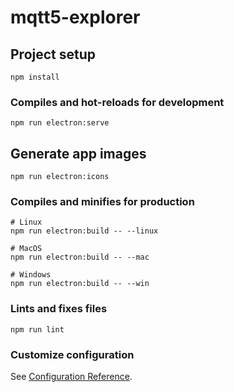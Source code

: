 # mqtt5-explorer

## Project setup
```
npm install
```

### Compiles and hot-reloads for development
```
npm run electron:serve
```

## Generate app images
```
npm run electron:icons
```

### Compiles and minifies for production
```
# Linux
npm run electron:build -- --linux

# MacOS
npm run electron:build -- --mac

# Windows
npm run electron:build -- --win
```

### Lints and fixes files
```
npm run lint
```

### Customize configuration
See [Configuration Reference](https://cli.vuejs.org/config/).
